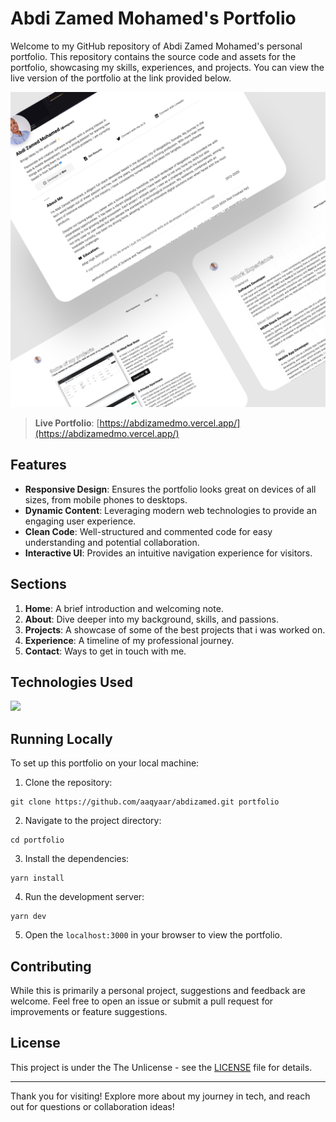 # Abdi Zamed Mohamed's Portfolio

Welcome to my GitHub repository of Abdi Zamed Mohamed's personal portfolio. This repository contains the source code and assets for the portfolio, showcasing my skills, experiences, and projects. You can view the live version of the portfolio at the link provided below.

[![Portfolio Preview](./public/preview.png)](https://abdizamedmo.vercel.app/)

> **Live Portfolio**: [https://abdizamedmo.vercel.app/](https://abdizamedmo.vercel.app/)

## Features

- **Responsive Design**: Ensures the portfolio looks great on devices of all sizes, from mobile phones to desktops.
- **Dynamic Content**: Leveraging modern web technologies to provide an engaging user experience.
- **Clean Code**: Well-structured and commented code for easy understanding and potential collaboration.
- **Interactive UI**: Provides an intuitive navigation experience for visitors.

## Sections

1. **Home**: A brief introduction and welcoming note.
2. **About**: Dive deeper into my background, skills, and passions.
3. **Projects**: A showcase of some of the best projects that i was worked on.
4. **Experience**: A timeline of my professional journey.
5. **Contact**: Ways to get in touch with me.

## Technologies Used

<a href="https://skillicons.dev">
    <img src="https://skillicons.dev/icons?i=next,ts,tailwind,graphql,vercel&perline=13" />
  </a>
<!-- - [Vercel](https://vercel.com/) for deployment -->

## Running Locally

To set up this portfolio on your local machine:

1. Clone the repository:

```
git clone https://github.com/aaqyaar/abdizamed.git portfolio
```

2. Navigate to the project directory:

```
cd portfolio
```

3. Install the dependencies:

```
yarn install
```

4. Run the development server:

```
yarn dev
```

5. Open the `localhost:3000` in your browser to view the portfolio.

## Contributing

While this is primarily a personal project, suggestions and feedback are welcome. Feel free to open an issue or submit a pull request for improvements or feature suggestions.

## License

This project is under the The Unlicense - see the [LICENSE](./LICENSE) file for details.

---

Thank you for visiting! Explore more about my journey in tech, and reach out for questions or collaboration ideas!
